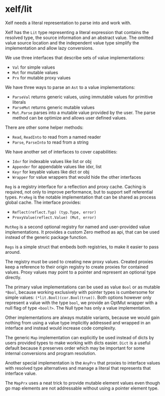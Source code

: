 xelf/lit
========

Xelf needs a literal representation to parse into and work with.

Xelf has the `Lit` type representing a literal expression that contains the resolved type, the
source information and an abstract value. The omitted value source location and the independent
value type simplify the implementation and allow lazy conversions.

We use three interfaces that describe sets of value implementations:
 * `Val` for simple values
 * `Mut` for mutable values
 * `Prx` for mutable proxy values

We have three ways to parse an `Ast` to a value implementations:
 * `ParseVal`  returns generic values, using immutable values for primitive literals
 * `ParseMut`  returns generic mutable values
 * `Mut.Parse` parses into a mutable value provided by the user.
    The parse method can be optimize and allows user defined values.

There are other some helper methods:
 * `Read`,  `ReadInto`  to read from a named reader
 * `Parse`, `ParseInto` to read from a string

We have another set of interfaces to cover capabilities:
 * `Idxr`     for indexable values like list or obj
 * `Appender` for appendable values like idxr, list
 * `Keyr`     for keyable values like dict or obj
 * `Wrapper`  for value wrappers that would hide the other interfaces

`Reg` is a registry interface for a reflection and proxy cache. Caching is required, not only to
improve performance, but to support self referential types. `PrxReg` is the notable implementation
that can be shared as process global cache. The interface provides:

 * `Reflect(reflect.Typ) (typ.Type, error)`
 * `ProxyValue(reflect.Value) (Mut, error)`

`MutReg` is a second optional registry for named and user-provided value implementations. It
provides a custom Zero method as api, that can be used instead of the generic package function.

`Regs` is a simple struct that embeds both registries, to make it easier to pass around.

The registry must be used to creating new proxy values. Created proxies keep a reference to their
origin registry to create proxies for contained values. Proxy values may point to a pointer and
represent an optional type directly.

The primary value implementations can be used as value `Bool` or as mutable `*Bool`, because working
exclusively with pointer types is cumbersome for simple values: `(*lit.Bool)(cor.Bool(true))`. Both
options however only represent a value with the type `bool`, we provide an OptMut wrapper with a
null flag of type `<bool?>`. The Null type has only a value implementation.

Other implementations are always mutable variants, because we would gain nothing from using a value
type implicitly addressed and wrapped in an interface and instead would increase code complexity.

The generic `Map` implementation can explicitly be used instead of dicts by users provided types to
make working with dicts easier. `Dict` is a useful default because it preserves order which may be
important for some internal conversions and program resolution.

Another special implementation is the `AnyPrx` that proxies to interface values with resolved type
alternatives and manage a literal that represents that interface value.

The `MapPrx` uses a neat trick to provide mutable element values even though go map elements are not
addressable without using a pointer element type.

